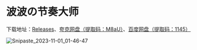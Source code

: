 # 波波の节奏大师

下载地址：[Releases](https://github.com/MoyuScript/PolPotKillingRhythm/releases)、[夸克网盘（提取码：M8aU）](https://pan.quark.cn/s/807ced16e2c4)、[百度网盘（提取码：1145）](https://pan.baidu.com/s/1Q3jTw96RbcVglWg6SGQgig?pwd=1145)

![Snipaste_2023-11-01_01-46-47](https://github.com/MoyuScript/PolPotKillingRhythm/assets/45550579/fa8dc4c5-1976-4978-b6e3-cb7245cf38ba)
